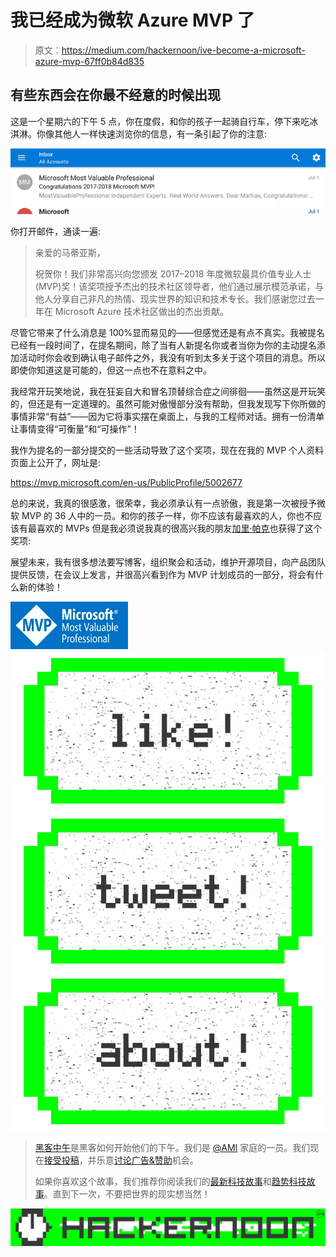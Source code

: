 # 我已经成为微软 Azure MVP 了

> 原文：<https://medium.com/hackernoon/ive-become-a-microsoft-azure-mvp-67ff0b84d835>

## 有些东西会在你最不经意的时候出现

这是一个星期六的下午 5 点，你在度假，和你的孩子一起骑自行车，停下来吃冰淇淋。你像其他人一样快速浏览你的信息，有一条引起了你的注意:

![](img/f5a56caebfce2e2448c79f15e3630323.png)

你打开邮件，通读一遍:

> 亲爱的马蒂亚斯，
> 
> 祝贺你！我们非常高兴向您颁发 2017–2018 年度微软最具价值专业人士(MVP)奖！该奖项授予杰出的技术社区领导者，他们通过展示模范承诺，与他人分享自己非凡的热情、现实世界的知识和技术专长。我们感谢您过去一年在 Microsoft Azure 技术社区做出的杰出贡献。

尽管它带来了什么消息是 100%显而易见的——但感觉还是有点不真实。我被提名已经有一段时间了，在提名期间，除了当有人新提名你或者当你为你的主动提名添加活动时你会收到确认电子邮件之外，我没有听到太多关于这个项目的消息。所以即使你知道这是可能的，但这一点也不在意料之中。

我经常开玩笑地说，我在狂妄自大和冒名顶替综合症之间徘徊——虽然这是开玩笑的，但还是有一定道理的。虽然可能对傲慢部分没有帮助，但我发现写下你所做的事情非常“有益”——因为它将事实摆在桌面上，与我的工程师对话。拥有一份清单让事情变得“可衡量”和“可操作”！

我作为提名的一部分提交的一些活动导致了这个奖项，现在在我的 MVP 个人资料页面上公开了，网址是:

https://mvp.microsoft.com/en-us/PublicProfile/5002677

总的来说，我真的很感激，很荣幸，我必须承认有一点骄傲，我是第一次被授予微软 MVP 的 36 人中的一员。和你的孩子一样，你不应该有最喜欢的人，你也不应该有最喜欢的 MVPs 但是我必须说我真的很高兴我的朋友[加里·帕克](http://www.gep13.co.uk/blog/i-am-a-microsoft-mvp)也获得了这个奖项:

展望未来，我有很多想法要写博客，组织聚会和活动，维护开源项目，向产品团队提供反馈，在会议上发言，并很高兴看到作为 MVP 计划成员的一部分，将会有什么新的体验！

![](img/81fb0cdd102cd28c14c795b16681031f.png)[![](img/50ef4044ecd4e250b5d50f368b775d38.png)](http://bit.ly/HackernoonFB)[![](img/979d9a46439d5aebbdcdca574e21dc81.png)](https://goo.gl/k7XYbx)[![](img/2930ba6bd2c12218fdbbf7e02c8746ff.png)](https://goo.gl/4ofytp)

> [黑客中午](http://bit.ly/Hackernoon)是黑客如何开始他们的下午。我们是 [@AMI](http://bit.ly/atAMIatAMI) 家庭的一员。我们现在[接受投稿](http://bit.ly/hackernoonsubmission)，并乐意[讨论广告&赞助](mailto:partners@amipublications.com)机会。
> 
> 如果你喜欢这个故事，我们推荐你阅读我们的[最新科技故事](http://bit.ly/hackernoonlatestt)和[趋势科技故事](https://hackernoon.com/trending)。直到下一次，不要把世界的现实想当然！

![](img/be0ca55ba73a573dce11effb2ee80d56.png)
